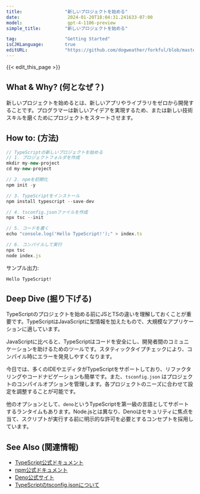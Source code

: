 ```yaml
---
title:                "新しいプロジェクトを始める"
date:                  2024-01-20T18:04:31.241633-07:00
model:                 gpt-4-1106-preview
simple_title:         "新しいプロジェクトを始める"

tag:                  "Getting Started"
isCJKLanguage:        true
editURL:              "https://github.com/dogweather/forkful/blob/master/content/ja/typescript/starting-a-new-project.md"
---
```


{{< edit_this_page >}}

## What & Why? (何となぜ？)

新しいプロジェクトを始めるとは、新しいアプリやライブラリをゼロから開発することです。プログラマーは新しいアイデアを実現するため、または新しい技術スキルを磨くためにプロジェクトをスタートさせます。

## How to: (方法)

```TypeScript
// TypeScriptの新しいプロジェクトを始める
// 1. プロジェクトフォルダを作成
mkdir my-new-project
cd my-new-project

// 2. npmを初期化
npm init -y

// 3. TypeScriptをインストール
npm install typescript --save-dev

// 4. tsconfig.jsonファイルを作成
npx tsc --init

// 5. コードを書く
echo "console.log('Hello TypeScript!');" > index.ts

// 6. コンパイルして実行
npx tsc
node index.js
```

サンプル出力:
```
Hello TypeScript!
```

## Deep Dive (掘り下げる)

TypeScriptのプロジェクトを始める前にJSとTSの違いを理解しておくことが重要です。TypeScriptはJavaScriptに型情報を加えたもので、大規模なアプリケーションに適しています。

JavaScriptに比べると、TypeScriptはコードを安全にし、開発者間のコミュニケーションを助けるためのツールです。スタティックタイプチェックにより、コンパイル時にエラーを発見しやすくなります。

今日では、多くのIDEやエディタがTypeScriptをサポートしており、リファクタリングやコードナビゲーションも簡単です。また、`tsconfig.json` はプロジェクトのコンパイルオプションを管理します。各プロジェクトのニーズに合わせて設定を調整することが可能です。

他のオプションとして、`deno`というTypeScriptを第一級の言語としてサポートするランタイムもあります。Node.jsとは異なり、Denoはセキュリティに焦点を当て、スクリプトが実行する前に明示的な許可を必要とするコンセプトを採用しています。

## See Also (関連情報)

- [TypeScript公式ドキュメント](https://www.typescriptlang.org/docs/)
- [npm公式ドキュメント](https://docs.npmjs.com/)
- [Deno公式サイト](https://deno.land/)
- [TypeScriptのtsconfig.jsonについて](https://www.typescriptlang.org/tsconfig)

